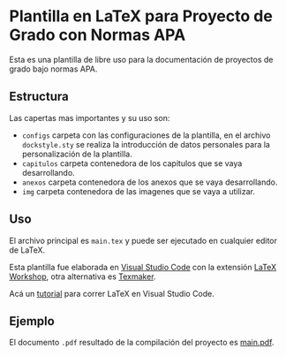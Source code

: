# Plantilla en LaTeX para Proyecto de Grado con Normas APA
Esta es una plantilla de libre uso para la documentación de 
proyectos de grado bajo normas APA.

## Estructura

Las capertas mas importantes y su uso son:
- ```configs``` carpeta con las configuraciones de la plantilla, en el archivo ```dockstyle.sty``` se realiza la introducción de datos personales para la personalización de la plantilla.
- ```capitulos``` carpeta contenedora de los capitulos que se vaya desarrollando.
- ```anexos``` carpeta contenedora de los anexos que se vaya desarrollando.
- ```img``` carpeta contenedora de las imagenes que se vaya a utilizar.

## Uso 

El archivo principal es ```main.tex``` y puede ser ejecutado en cualquier editor
de LaTeX.

Esta plantilla fue elaborada en [Visual Studio Code](https://code.visualstudio.com/) con la extensión [LaTeX Workshop](https://marketplace.visualstudio.com/items?itemName=James-Yu.latex-workshop), otra alternativa es [Texmaker](https://www.xm1math.net/texmaker/).

Acá un [tutorial](https://medium.com/@cr0wg4n/latex-y-visual-studio-code-gu%C3%ADa-de-instalaci%C3%B3n-ca8bef3935e3) para correr LaTeX en Visual Studio Code.

## Ejemplo

El documento ```.pdf``` resultado de la compilación del proyecto es [main.pdf](https://github.com/cr0wg4n/plantilla-latex-proyecto-de-grado/blob/master/build/main.pdf).